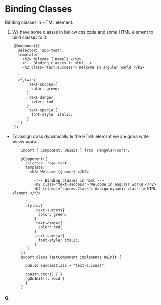 # Binding Classes
Binding classes in HTML element.


 1) We have some classes in bellow css code and some HTML element to bind classes to it.

  ```
      @Component({
        selector: 'app-test',
        template:`
          <h2> Welcome {{name}} </h2>
          <!-- Binding classes in html -->
          <h2 class="text-success"> Welcome in angular world </h2>

        `,
        styles:[`
            .text-success{
              color: green;
            }
            .text-danger{
              color: red;
            }
            .text-special{
              font-style: italic;
            }
        `]
      })
  ```
  - To assign class dynamically to the HTML element we are gona write below code.
    ```
        import { Component, OnInit } from '@angular/core';

        @Component({
          selector: 'app-test',
          template:`
            <h2> Welcome {{name}} </h2>

              <!-- Binding classes in html -->
              <h2 class="text-success"> Welcome in angular world </h2>
              <h2 [class]="successClass"> Assign dynamic class to HTML element </h2>

          `,
          styles:[`
              .text-success{
                color: green;
              }
              .text-danger{
                color: red;
              }
              .text-special{
                font-style: italic;
              }
          `]
        })
        export class TestComponent implements OnInit {

          public successClass = "text-success";

          constructor() { }
          ngOnInit(): void {
          }
        }

    ```
  #### Q.
